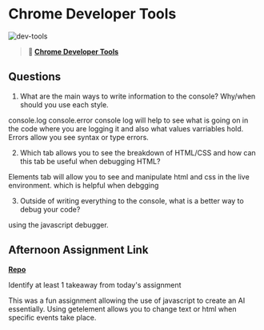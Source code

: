 # Chrome Developer Tools

![dev-tools](https://bcw.blob.core.windows.net/public/img/lesson-images/4571780153354770)

> **📖 [Chrome Developer Tools](https://codeworksacademy.com/fs-student-guide/resources/wk2/03-Chrome-Dev-Tools)**

## Questions

1. What are the main ways to write information to the console? Why/when should you use each style.

console.log console.error
console log will help to see what is going on in the code where you are logging it and also what values varriables hold. Errors allow you see syntax or type errors.

2. Which tab allows you to see the breakdown of HTML/CSS and how can this tab be useful when debugging HTML?

Elements tab will allow you to see and manipulate html and css in the live environment. which is helpful when debgging 

3. Outside of writing everything to the console, what is a better way to debug your code?

using the javascript debugger.

## Afternoon Assignment Link

**[Repo](https://github.com/GregBullington/rock-paper-scissors)**

Identify at least 1 takeaway from today's assignment

This was a fun assignment allowing the use of javascript to create an AI essentially. Using getelement allows you to change text or html when specific events take place.
